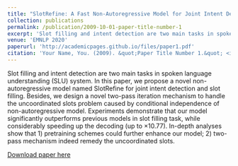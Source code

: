 ```yaml
---
title: "SlotRefine: A Fast Non-Autoregressive Model for Joint Intent Detection and Slot Filling"
collection: publications
permalink: /publication/2009-10-01-paper-title-number-1
excerpt: 'Slot filling and intent detection are two main tasks in spoken language understanding (SLU) system. In this paper, we propose a novel non-autoregressive model named SlotRefine for joint intent detection and slot filling. Besides, we design a novel two-pass iteration mechanism to handle the uncoordinated slots problem caused by conditional independence of non-autoregressive model. Experiments demonstrate that our model significantly outperforms previous models in slot filling task, while considerably speeding up the decoding (up to $\times$10.77). In-depth analyses show that 1) pretraining schemes could further enhance our model; 2) two-pass mechanism indeed remedy the uncoordinated slots.'
venue: 'EMNLP 2020'
paperurl: 'http://academicpages.github.io/files/paper1.pdf'
citation: 'Your Name, You. (2009). &quot;Paper Title Number 1.&quot; <i>Journal 1</i>. 1(1).'
---
```

Slot filling and intent detection are two main tasks in spoken language understanding (SLU) system. In this paper, we propose a novel non-autoregressive model named SlotRefine for joint intent detection and slot filling. Besides, we design a novel two-pass iteration mechanism to handle the uncoordinated slots problem caused by conditional independence of non-autoregressive model. Experiments demonstrate that our model significantly outperforms previous models in slot filling task, while considerably speeding up the decoding (up to $\times$10.77). In-depth analyses show that 1) pretraining schemes could further enhance our model; 2) two-pass mechanism indeed remedy the uncoordinated slots.

[Download paper here](https://arxiv.org/pdf/2010.02693.pdf)
